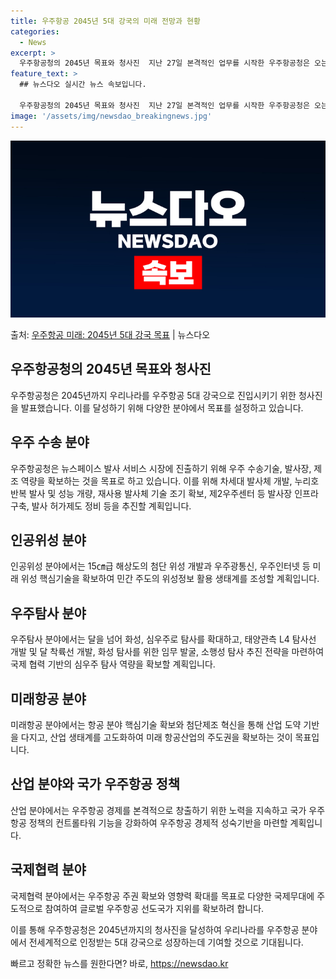 ```yaml
---
title: 우주항공 2045년 5대 강국의 미래 전망과 현황
categories:
  - News
excerpt: >
  우주항공청의 2045년 목표와 청사진  지난 27일 본격적인 업무를 시작한 우주항공청은 오는 2045년까지 …
feature_text: >
  ## 뉴스다오 실시간 뉴스 속보입니다.

  우주항공청의 2045년 목표와 청사진  지난 27일 본격적인 업무를 시작한 우주항공청은 오는 2045년까지 …
image: '/assets/img/newsdao_breakingnews.jpg'
---
```


![뉴스다오 속보](/assets/img/newsdao_breakingnews.jpg)

<p>출처: <a href="https://newsdao.kr/3979" rel="dofollow">우주항공 미래: 2045년 5대 강국 목표</a> | 뉴스다오</p>

<h2 data-ke-size="size26">우주항공청의 2045년 목표와 청사진</h2>
우주항공청은 2045년까지 우리나라를 우주항공 5대 강국으로 진입시키기 위한 청사진을 발표했습니다. 이를 달성하기 위해 다양한 분야에서 목표를 설정하고 있습니다.

<h2 data-ke-size="size26">우주 수송 분야</h2>
우주항공청은 뉴스페이스 발사 서비스 시장에 진출하기 위해 우주 수송기술, 발사장, 제조 역량을 확보하는 것을 목표로 하고 있습니다. 이를 위해 차세대 발사체 개발, 누리호 반복 발사 및 성능 개량, 재사용 발사체 기술 조기 확보, 제2우주센터 등 발사장 인프라 구축, 발사 허가제도 정비 등을 추진할 계획입니다.

<h2 data-ke-size="size26">인공위성 분야</h2>
인공위성 분야에서는 15㎝급 해상도의 첨단 위성 개발과 우주광통신, 우주인터넷 등 미래 위성 핵심기술을 확보하여 민간 주도의 위성정보 활용 생태계를 조성할 계획입니다.

<h2 data-ke-size="size26">우주탐사 분야</h2>
우주탐사 분야에서는 달을 넘어 화성, 심우주로 탐사를 확대하고, 태양관측 L4 탐사선 개발 및 달 착륙선 개발, 화성 탐사를 위한 임무 발굴, 소행성 탐사 추진 전략을 마련하여 국제 협력 기반의 심우주 탐사 역량을 확보할 계획입니다.

<h2 data-ke-size="size26">미래항공 분야</h2>
미래항공 분야에서는 항공 분야 핵심기술 확보와 첨단제조 혁신을 통해 산업 도약 기반을 다지고, 산업 생태계를 고도화하여 미래 항공산업의 주도권을 확보하는 것이 목표입니다.

<h2 data-ke-size="size26">산업 분야와 국가 우주항공 정책</h2>
산업 분야에서는 우주항공 경제를 본격적으로 창출하기 위한 노력을 지속하고 국가 우주항공 정책의 컨트롤타워 기능을 강화하여 우주항공 경제적 성숙기반을 마련할 계획입니다.

<h2 data-ke-size="size26">국제협력 분야</h2>
국제협력 분야에서는 우주항공 주권 확보와 영향력 확대를 목표로 다양한 국제무대에 주도적으로 참여하여 글로벌 우주항공 선도국가 지위를 확보하려 합니다.

이를 통해 우주항공청은 2045년까지의 청사진을 달성하여 우리나라를 우주항공 분야에서 전세계적으로 인정받는 5대 강국으로 성장하는데 기여할 것으로 기대됩니다. 

빠르고 정확한 뉴스를 원한다면? 바로, <a href="https://newsdao.kr" rel="dofollow">https://newsdao.kr</a>


